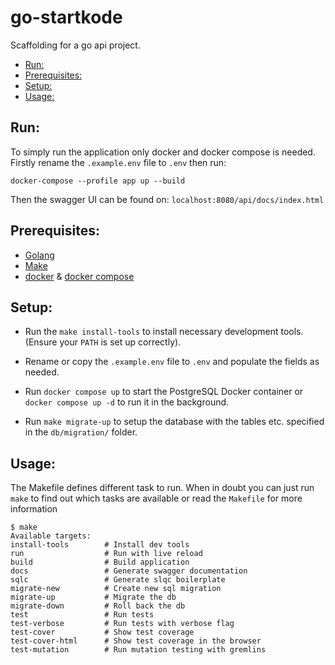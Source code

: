 # go-startkode

Scaffolding for a go api project.

<!--toc:start-->

- [Run:](#run)
- [Prerequisites:](#prerequisites)
- [Setup:](#setup)
- [Usage:](#usage)
<!--toc:end-->

## Run:

To simply run the application only docker and docker compose is needed. Firstly rename the `.example.env` file to `.env` then run:

```shell
docker-compose --profile app up --build
```

Then the swagger UI can be found on: `localhost:8080/api/docs/index.html`

## Prerequisites:

- [Golang](https://go.dev/doc/install)
- [Make](https://www.gnu.org/software/make/)
- [docker](https://www.docker.com/) & [docker compose](https://docs.docker.com/compose/)

## Setup:

- Run the `make install-tools` to install necessary development tools. (Ensure your `PATH` is set up correctly).

- Rename or copy the `.example.env` file to `.env` and populate the fields as needed.

- Run `docker compose up` to start the PostgreSQL Docker container or `docker compose up -d` to run it in the background.

- Run `make migrate-up` to setup the database with the tables etc. specified in the `db/migration/` folder.

## Usage:

The Makefile defines different task to run. When in doubt you can just run `make` to find out which tasks are available or read the `Makefile` for more information

```
$ make
Available targets:
install-tools        # Install dev tools
run                  # Run with live reload
build                # Build application
docs                 # Generate swagger documentation
sqlc                 # Generate slqc boilerplate
migrate-new          # Create new sql migration
migrate-up           # Migrate the db
migrate-down         # Roll back the db
test                 # Run tests
test-verbose         # Run tests with verbose flag
test-cover           # Show test coverage
test-cover-html      # Show test coverage in the browser
test-mutation        # Run mutation testing with gremlins
```
